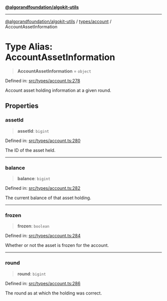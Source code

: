 [**@algorandfoundation/algokit-utils**](../../../README.md)

***

[@algorandfoundation/algokit-utils](../../../README.md) / [types/account](../README.md) / AccountAssetInformation

# Type Alias: AccountAssetInformation

> **AccountAssetInformation** = `object`

Defined in: [src/types/account.ts:278](https://github.com/algorandfoundation/algokit-utils-ts/blob/main/src/types/account.ts#L278)

Account asset holding information at a given round.

## Properties

### assetId

> **assetId**: `bigint`

Defined in: [src/types/account.ts:280](https://github.com/algorandfoundation/algokit-utils-ts/blob/main/src/types/account.ts#L280)

The ID of the asset held.

***

### balance

> **balance**: `bigint`

Defined in: [src/types/account.ts:282](https://github.com/algorandfoundation/algokit-utils-ts/blob/main/src/types/account.ts#L282)

The current balance of that asset holding.

***

### frozen

> **frozen**: `boolean`

Defined in: [src/types/account.ts:284](https://github.com/algorandfoundation/algokit-utils-ts/blob/main/src/types/account.ts#L284)

Whether or not the asset is frozen for the account.

***

### round

> **round**: `bigint`

Defined in: [src/types/account.ts:286](https://github.com/algorandfoundation/algokit-utils-ts/blob/main/src/types/account.ts#L286)

The round as at which the holding was correct.
